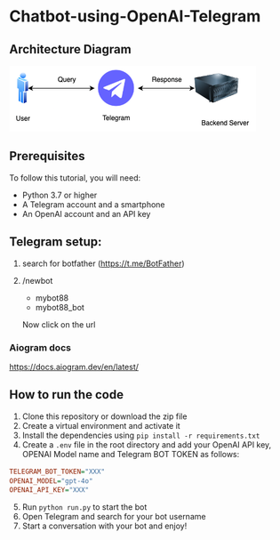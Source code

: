 # Chatbot-using-OpenAI-Telegram


## Architecture Diagram
![image](static/image/chatbot-openai-telegram-architecture.png)

## Prerequisites

To follow this tutorial, you will need:

- Python 3.7 or higher
- A Telegram account and a smartphone 
- An OpenAI account and an API key


## Telegram setup:

1. search for botfather (https://t.me/BotFather)
2. /newbot
   - mybot88
   - mybot88_bot

   Now click on the url


### Aiogram docs
https://docs.aiogram.dev/en/latest/

## How to run the code

1. Clone this repository or download the zip file
2. Create a virtual environment and activate it
3. Install the dependencies using `pip install -r requirements.txt`
4. Create a `.env` file in the root directory and add your OpenAI API key, OPENAI Model name and Telegram BOT TOKEN as follows:

```ini
TELEGRAM_BOT_TOKEN="XXX"
OPENAI_MODEL="gpt-4o"
OPENAI_API_KEY="XXX"
```

5. Run `python run.py` to start the bot
6. Open Telegram and search for your bot username
7. Start a conversation with your bot and enjoy!
